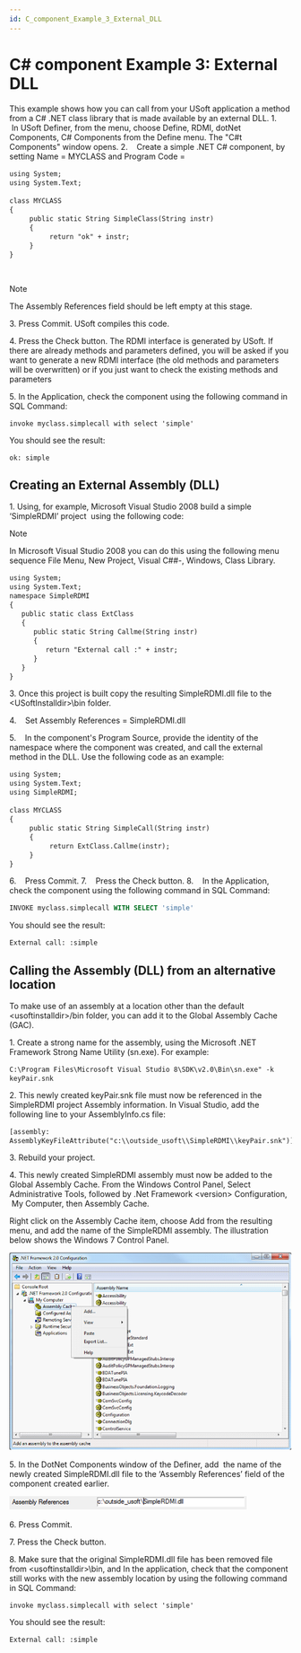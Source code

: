 ```yaml
---
id: C_component_Example_3_External_DLL
---
```


# C# component Example 3: External DLL

This example shows how you can call from your USoft application a method from a C# .NET class library that is made available by an external DLL.
1.    In USoft Definer, from the menu, choose Define, RDMI, dotNet Components, C# Components from the Define menu. The "C#t Components" window opens.
2.    Create a simple .NET C# component, by setting Name = MYCLASS and Program Code =

```language-cs
using System;
using System.Text;

class MYCLASS
{
     public static String SimpleClass(String instr)
     {
          return "ok" + instr;
     }
}
```

 

> [!NOTE]
> The Assembly References field should be left empty at this stage.

3. Press Commit. USoft compiles this code.

4. Press the Check button. The RDMI interface is generated by USoft. If there are already methods and parameters defined, you will be asked if you want to generate a new RDMI interface (the old methods and parameters will be overwritten) or if you just want to check the existing methods and parameters

5. In the Application, check the component using the following command in SQL Command:

```
invoke myclass.simplecall with select 'simple'
```

You should see the result:

```
ok: simple
```

## Creating an External Assembly (DLL)

1. Using, for example, Microsoft Visual Studio 2008 build a simple ‘SimpleRDMI’ project  using the following code:

> [!NOTE]
> In Microsoft Visual Studio 2008 you can do this using the following menu sequence File Menu, New Project, Visual C##-, Windows, Class Library.

```language-cs
using System;
using System.Text;
namespace SimpleRDMI
{
   public static class ExtClass
   {
      public static String Callme(String instr)
      {
         return "External call :" + instr;
      }
   }
}
```

3. Once this project is built copy the resulting SimpleRDMI.dll file to the \<USoftInstalldir>\\bin folder.

4.    Set Assembly References =
SimpleRDMI.dll

5.    In the component's Program Source, provide the identity of the namespace where the component was created, and call the external method in the DLL. Use the following code as an example:

```language-cs
using System;
using System.Text;
using SimpleRDMI;

class MYCLASS
{
     public static String SimpleCall(String instr)
     {
          return ExtClass.Callme(instr);
     }
}
```

6.    Press Commit.
7.    Press the Check button.
8.    In the Application, check the component using the following command in SQL Command:

```sql
INVOKE myclass.simplecall WITH SELECT 'simple'
```

You should see the result:

```
External call: :simple
```

## Calling the Assembly (DLL) from an alternative location

To make use of an assembly at a location other than the default \<usoftinstalldir>/bin folder, you can add it to the Global Assembly Cache (GAC).

1. Create a strong name for the assembly, using the Microsoft .NET Framework Strong Name Utility (sn.exe). For example:

```
C:\Program Files\Microsoft Visual Studio 8\SDK\v2.0\Bin\sn.exe" -k keyPair.snk
```

2. This newly created keyPair.snk file must now be referenced in the SimpleRDMI project Assembly information. In Visual Studio, add the following line to your AssemblyInfo.cs file:

```
[assembly: AssemblyKeyFileAttribute("c:\\outside_usoft\\SimpleRDMI\\keyPair.snk")]
```

3. Rebuild your project.

4. This newly created SimpleRDMI assembly must now be added to the Global Assembly Cache. From the Windows Control Panel, Select Administrative Tools, followed by .Net Framework \<version> Configuration,  My Computer, then Assembly Cache.

Right click on the Assembly Cache item, choose Add from the resulting menu, and add the name of the SimpleRDMI assembly. The illustration below shows the Windows 7 Control Panel.

![](./assets/16eb9953-f29e-47ff-bd1f-d8d23dd64fb1.png)

5. In the DotNet Components window of the Definer, add  the name of the newly created SimpleRDMI.dll file to the ‘Assembly References’ field of the component created earlier.

![](./assets/69ae281d-8984-4f99-84fb-8b462671a2cb.png)

6. Press Commit.

7. Press the Check button.

8. Make sure that the original SimpleRDMI.dll file has been removed file from \<usoftinstalldir>\\bin, and In the application, check that the component still works with the new assembly location by using the following command in SQL Command:

```
invoke myclass.simplecall with select 'simple'
```

You should see the result:

```
External call: :simple 
```